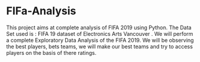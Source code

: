 # FIFa-Analysis
This project aims at complete analysis of FIFA 2019 using Python. The Data Set used is : FIFA 19 dataset of Electronics Arts Vancouver . We will perform a complete Exploratory Data Analysis of the FIFA 2019. We will be observing the best players, bets teams, we will make our best teams and try to access players on the basis of there ratings.
